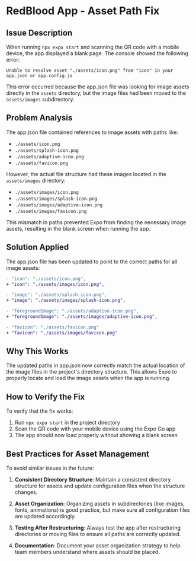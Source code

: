 # RedBlood App - Asset Path Fix

## Issue Description

When running `npx expo start` and scanning the QR code with a mobile device, the app displayed a blank page. The console showed the following error:

```
Unable to resolve asset "./assets/icon.png" from "icon" in your app.json or app.config.js
```

This error occurred because the app.json file was looking for image assets directly in the `assets` directory, but the image files had been moved to the `assets/images` subdirectory.

## Problem Analysis

The app.json file contained references to image assets with paths like:
- `./assets/icon.png`
- `./assets/splash-icon.png`
- `./assets/adaptive-icon.png`
- `./assets/favicon.png`

However, the actual file structure had these images located in the `assets/images` directory:
- `./assets/images/icon.png`
- `./assets/images/splash-icon.png`
- `./assets/images/adaptive-icon.png`
- `./assets/images/favicon.png`

This mismatch in paths prevented Expo from finding the necessary image assets, resulting in the blank screen when running the app.

## Solution Applied

The app.json file has been updated to point to the correct paths for all image assets:

```diff
- "icon": "./assets/icon.png",
+ "icon": "./assets/images/icon.png",

- "image": "./assets/splash-icon.png",
+ "image": "./assets/images/splash-icon.png",

- "foregroundImage": "./assets/adaptive-icon.png",
+ "foregroundImage": "./assets/images/adaptive-icon.png",

- "favicon": "./assets/favicon.png"
+ "favicon": "./assets/images/favicon.png"
```

## Why This Works

The updated paths in app.json now correctly match the actual location of the image files in the project's directory structure. This allows Expo to properly locate and load the image assets when the app is running.

## How to Verify the Fix

To verify that the fix works:

1. Run `npx expo start` in the project directory
2. Scan the QR code with your mobile device using the Expo Go app
3. The app should now load properly without showing a blank screen

## Best Practices for Asset Management

To avoid similar issues in the future:

1. **Consistent Directory Structure**: Maintain a consistent directory structure for assets and update configuration files when the structure changes.

2. **Asset Organization**: Organizing assets in subdirectories (like images, fonts, animations) is good practice, but make sure all configuration files are updated accordingly.

3. **Testing After Restructuring**: Always test the app after restructuring directories or moving files to ensure all paths are correctly updated.

4. **Documentation**: Document your asset organization strategy to help team members understand where assets should be placed.